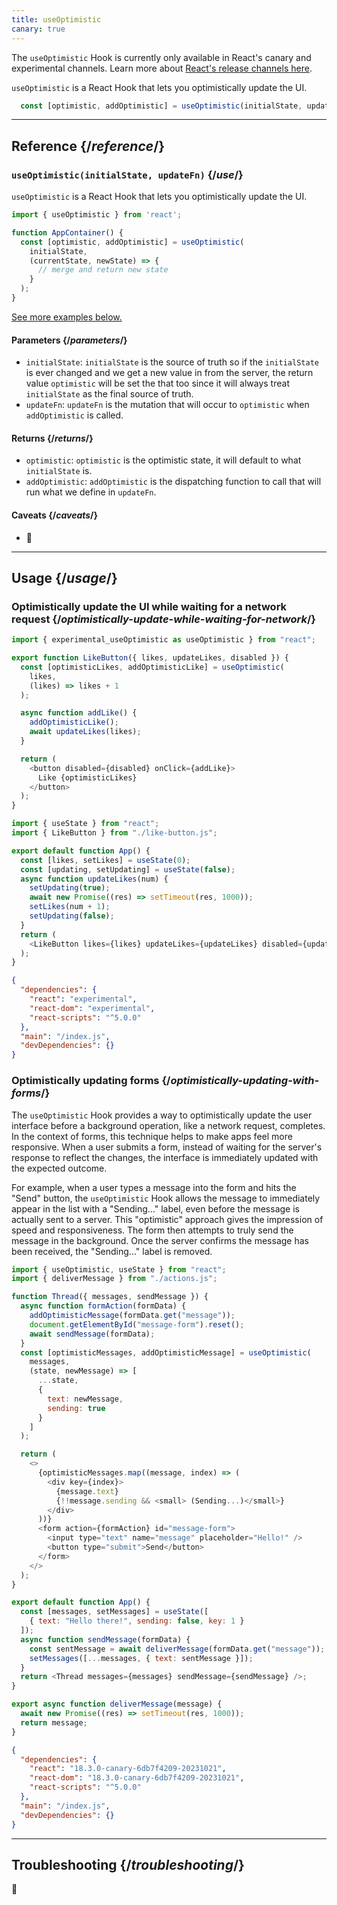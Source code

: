 ```yaml
---
title: useOptimistic
canary: true
---
```


<Canary>

The `useOptimistic` Hook is currently only available in React's canary and experimental channels. Learn more about [React's release channels here](/community/versioning-policy#all-release-channels).

</Canary>

<Intro>

`useOptimistic` is a React Hook that lets you optimistically update the UI.

```js
  const [optimistic, addOptimistic] = useOptimistic(initialState, updateFn);
```

</Intro>

<InlineToc />

---

## Reference {/*reference*/}

### `useOptimistic(initialState, updateFn)` {/*use*/}

`useOptimistic` is a React Hook that lets you optimistically update the UI.

```js
import { useOptimistic } from 'react';

function AppContainer() {
  const [optimistic, addOptimistic] = useOptimistic(
    initialState,
    (currentState, newState) => {
      // merge and return new state
    }
  );
}
```

[See more examples below.](#usage)

#### Parameters {/*parameters*/}

* `initialState`: `initialState` is the source of truth so if the `initialState` is ever changed and we get a new value in from the server, the return value `optimistic` will be set the that too since it will always treat `initialState` as the final source of truth.
* `updateFn`: `updateFn` is the mutation that will occur to `optimistic` when `addOptimistic` is called.


#### Returns {/*returns*/}

* `optimistic`: `optimistic` is the optimistic state, it will default to what `initialState` is.
* `addOptimistic`: `addOptimistic` is the dispatching function to call that will run what we define in `updateFn`.


#### Caveats {/*caveats*/}

* 🚧

---

## Usage {/*usage*/}

### Optimistically update the UI while waiting for a network request {/*optimistically-update-while-waiting-for-network*/}

<Sandpack>

```js like-button.js active
import { experimental_useOptimistic as useOptimistic } from "react";

export function LikeButton({ likes, updateLikes, disabled }) {
  const [optimisticLikes, addOptimisticLike] = useOptimistic(
    likes,
    (likes) => likes + 1
  );

  async function addLike() {
    addOptimisticLike();
    await updateLikes(likes);
  }

  return (
    <button disabled={disabled} onClick={addLike}>
      Like {optimisticLikes}
    </button>
  );
}
```


```js App.js
import { useState } from "react";
import { LikeButton } from "./like-button.js";

export default function App() {
  const [likes, setLikes] = useState(0);
  const [updating, setUpdating] = useState(false);
  async function updateLikes(num) {
    setUpdating(true);
    await new Promise((res) => setTimeout(res, 1000));
    setLikes(num + 1);
    setUpdating(false);
  }
  return (
    <LikeButton likes={likes} updateLikes={updateLikes} disabled={updating} />
  );
}
```

```json package.json hidden
{
  "dependencies": {
    "react": "experimental",
    "react-dom": "experimental",
    "react-scripts": "^5.0.0"
  },
  "main": "/index.js",
  "devDependencies": {}
}
```

</Sandpack>


### Optimistically updating forms {/*optimistically-updating-with-forms*/}

The `useOptimistic` Hook provides a way to optimistically update the user interface before a background operation, like a network request, completes. In the context of forms, this technique helps to make apps feel more responsive. When a user submits a form, instead of waiting for the server's response to reflect the changes, the interface is immediately updated with the expected outcome.

For example, when a user types a message into the form and hits the "Send" button, the `useOptimistic` Hook allows the message to immediately appear in the list with a "Sending..." label, even before the message is actually sent to a server. This "optimistic" approach gives the impression of speed and responsiveness. The form then attempts to truly send the message in the background. Once the server confirms the message has been received, the "Sending..." label is removed.

<Sandpack>


```js App.js
import { useOptimistic, useState } from "react";
import { deliverMessage } from "./actions.js";

function Thread({ messages, sendMessage }) {
  async function formAction(formData) {
    addOptimisticMessage(formData.get("message"));
    document.getElementById("message-form").reset();
    await sendMessage(formData);
  }
  const [optimisticMessages, addOptimisticMessage] = useOptimistic(
    messages,
    (state, newMessage) => [
      ...state,
      {
        text: newMessage,
        sending: true
      }
    ]
  );

  return (
    <>
      {optimisticMessages.map((message, index) => (
        <div key={index}>
          {message.text}
          {!!message.sending && <small> (Sending...)</small>}
        </div>
      ))}
      <form action={formAction} id="message-form">
        <input type="text" name="message" placeholder="Hello!" />
        <button type="submit">Send</button>
      </form>
    </>
  );
}

export default function App() {
  const [messages, setMessages] = useState([
    { text: "Hello there!", sending: false, key: 1 }
  ]);
  async function sendMessage(formData) {
    const sentMessage = await deliverMessage(formData.get("message"));
    setMessages([...messages, { text: sentMessage }]);
  }
  return <Thread messages={messages} sendMessage={sendMessage} />;
}
```

```js actions.js
export async function deliverMessage(message) {
  await new Promise((res) => setTimeout(res, 1000));
  return message;
}
```


```json package.json hidden
{
  "dependencies": {
    "react": "18.3.0-canary-6db7f4209-20231021",
    "react-dom": "18.3.0-canary-6db7f4209-20231021",
    "react-scripts": "^5.0.0"
  },
  "main": "/index.js",
  "devDependencies": {}
}
```

</Sandpack>

---

## Troubleshooting {/*troubleshooting*/}

🚧
